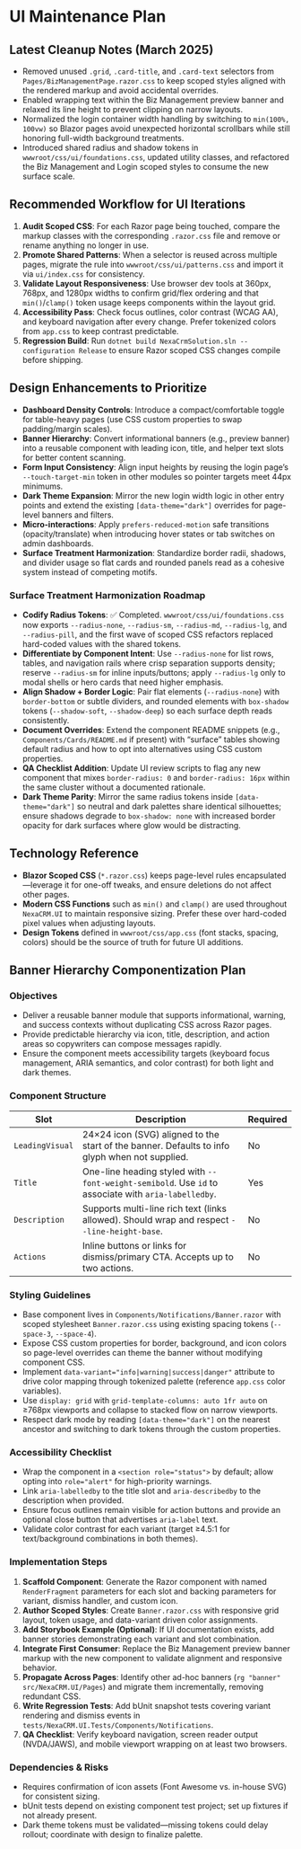 # UI Maintenance Plan

## Latest Cleanup Notes (March 2025)
- Removed unused `.grid`, `.card-title`, and `.card-text` selectors from `Pages/BizManagementPage.razor.css` to keep scoped styles aligned with the rendered markup and avoid accidental overrides.
- Enabled wrapping text within the Biz Management preview banner and relaxed its line height to prevent clipping on narrow layouts.
- Normalized the login container width handling by switching to `min(100%, 100vw)` so Blazor pages avoid unexpected horizontal scrollbars while still honoring full-width background treatments.
- Introduced shared radius and shadow tokens in `wwwroot/css/ui/foundations.css`, updated utility classes, and refactored the Biz Management and Login scoped styles to consume the new surface scale.

## Recommended Workflow for UI Iterations
1. **Audit Scoped CSS**: For each Razor page being touched, compare the markup classes with the corresponding `.razor.css` file and remove or rename anything no longer in use.
2. **Promote Shared Patterns**: When a selector is reused across multiple pages, migrate the rule into `wwwroot/css/ui/patterns.css` and import it via `ui/index.css` for consistency.
3. **Validate Layout Responsiveness**: Use browser dev tools at 360px, 768px, and 1280px widths to confirm grid/flex ordering and that `min()`/`clamp()` token usage keeps components within the layout grid.
4. **Accessibility Pass**: Check focus outlines, color contrast (WCAG AA), and keyboard navigation after every change. Prefer tokenized colors from `app.css` to keep contrast predictable.
5. **Regression Build**: Run `dotnet build NexaCrmSolution.sln --configuration Release` to ensure Razor scoped CSS changes compile before shipping.

## Design Enhancements to Prioritize
- **Dashboard Density Controls**: Introduce a compact/comfortable toggle for table-heavy pages (use CSS custom properties to swap padding/margin scales).
- **Banner Hierarchy**: Convert informational banners (e.g., preview banner) into a reusable component with leading icon, title, and helper text slots for better content scanning.
- **Form Input Consistency**: Align input heights by reusing the login page’s `--touch-target-min` token in other modules so pointer targets meet 44px minimums.
- **Dark Theme Expansion**: Mirror the new login width logic in other entry points and extend the existing `[data-theme="dark"]` overrides for page-level banners and filters.
- **Micro-interactions**: Apply `prefers-reduced-motion` safe transitions (opacity/translate) when introducing hover states or tab switches on admin dashboards.
- **Surface Treatment Harmonization**: Standardize border radii, shadows, and divider usage so flat cards and rounded panels read as a cohesive system instead of competing motifs.

### Surface Treatment Harmonization Roadmap
- **Codify Radius Tokens**: ✅ Completed. `wwwroot/css/ui/foundations.css` now exports `--radius-none`, `--radius-sm`, `--radius-md`, `--radius-lg`, and `--radius-pill`, and the first wave of scoped CSS refactors replaced hard-coded values with the shared tokens.
- **Differentiate by Component Intent**: Use `--radius-none` for list rows, tables, and navigation rails where crisp separation supports density; reserve `--radius-sm` for inline inputs/buttons; apply `--radius-lg` only to modal shells or hero cards that need higher emphasis.
- **Align Shadow + Border Logic**: Pair flat elements (`--radius-none`) with `border-bottom` or subtle dividers, and rounded elements with `box-shadow` tokens (`--shadow-soft`, `--shadow-deep`) so each surface depth reads consistently.
- **Document Overrides**: Extend the component README snippets (e.g., `Components/Cards/README.md` if present) with “surface” tables showing default radius and how to opt into alternatives using CSS custom properties.
- **QA Checklist Addition**: Update UI review scripts to flag any new component that mixes `border-radius: 0` and `border-radius: 16px` within the same cluster without a documented rationale.
- **Dark Theme Parity**: Mirror the same radius tokens inside `[data-theme="dark"]` so neutral and dark palettes share identical silhouettes; ensure shadows degrade to `box-shadow: none` with increased border opacity for dark surfaces where glow would be distracting.

## Technology Reference
- **Blazor Scoped CSS** (`*.razor.css`) keeps page-level rules encapsulated—leverage it for one-off tweaks, and ensure deletions do not affect other pages.
- **Modern CSS Functions** such as `min()` and `clamp()` are used throughout `NexaCRM.UI` to maintain responsive sizing. Prefer these over hard-coded pixel values when adjusting layouts.
- **Design Tokens** defined in `wwwroot/css/app.css` (font stacks, spacing, colors) should be the source of truth for future UI additions.

## Banner Hierarchy Componentization Plan

### Objectives
- Deliver a reusable banner module that supports informational, warning, and success contexts without duplicating CSS across Razor pages.
- Provide predictable hierarchy via icon, title, description, and action areas so copywriters can compose messages rapidly.
- Ensure the component meets accessibility targets (keyboard focus management, ARIA semantics, and color contrast) for both light and dark themes.

### Component Structure
| Slot | Description | Required |
| --- | --- | --- |
| `LeadingVisual` | 24×24 icon (SVG) aligned to the start of the banner. Defaults to info glyph when not supplied. | No |
| `Title` | One-line heading styled with `--font-weight-semibold`. Use `id` to associate with `aria-labelledby`. | Yes |
| `Description` | Supports multi-line rich text (links allowed). Should wrap and respect `--line-height-base`. | No |
| `Actions` | Inline buttons or links for dismiss/primary CTA. Accepts up to two actions. | No |

### Styling Guidelines
- Base component lives in `Components/Notifications/Banner.razor` with scoped stylesheet `Banner.razor.css` using existing spacing tokens (`--space-3`, `--space-4`).
- Expose CSS custom properties for border, background, and icon colors so page-level overrides can theme the banner without modifying component CSS.
- Implement `data-variant="info|warning|success|danger"` attribute to drive color mapping through tokenized palette (reference `app.css` color variables).
- Use `display: grid` with `grid-template-columns: auto 1fr auto` on ≥768px viewports and collapse to stacked flow on narrow viewports.
- Respect dark mode by reading `[data-theme="dark"]` on the nearest ancestor and switching to dark tokens through the custom properties.

### Accessibility Checklist
- Wrap the component in a `<section role="status">` by default; allow opting into `role="alert"` for high-priority warnings.
- Link `aria-labelledby` to the title slot and `aria-describedby` to the description when provided.
- Ensure focus outlines remain visible for action buttons and provide an optional close button that advertises `aria-label` text.
- Validate color contrast for each variant (target ≥4.5:1 for text/background combinations in both themes).

### Implementation Steps
1. **Scaffold Component**: Generate the Razor component with named `RenderFragment` parameters for each slot and backing parameters for variant, dismiss handler, and custom icon.
2. **Author Scoped Styles**: Create `Banner.razor.css` with responsive grid layout, token usage, and data-variant driven color assignments.
3. **Add Storybook Example (Optional)**: If UI documentation exists, add banner stories demonstrating each variant and slot combination.
4. **Integrate First Consumer**: Replace the Biz Management preview banner markup with the new component to validate alignment and responsive behavior.
5. **Propagate Across Pages**: Identify other ad-hoc banners (`rg "banner" src/NexaCRM.UI/Pages`) and migrate them incrementally, removing redundant CSS.
6. **Write Regression Tests**: Add bUnit snapshot tests covering variant rendering and dismiss events in `tests/NexaCRM.UI.Tests/Components/Notifications`.
7. **QA Checklist**: Verify keyboard navigation, screen reader output (NVDA/JAWS), and mobile viewport wrapping on at least two browsers.

### Dependencies & Risks
- Requires confirmation of icon assets (Font Awesome vs. in-house SVG) for consistent sizing.
- bUnit tests depend on existing component test project; set up fixtures if not already present.
- Dark theme tokens must be validated—missing tokens could delay rollout; coordinate with design to finalize palette.
